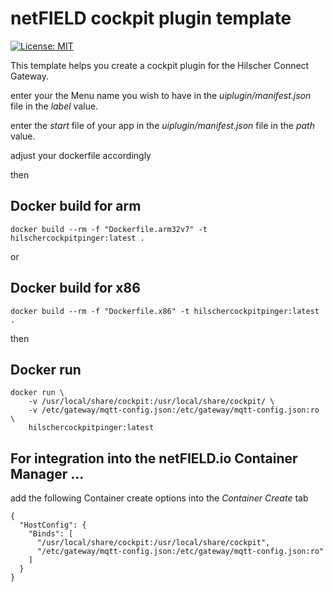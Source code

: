 # netFIELD cockpit plugin template

[![License: MIT](https://img.shields.io/badge/License-MIT-green.svg)](LICENSE)

This template helps you create a cockpit plugin for the Hilscher Connect Gateway.


enter your the Menu name you wish to have in the *uiplugin/manifest.json* file in the *label* value.

enter the *start* file of your app in the *uiplugin/manifest.json* file in the *path* value.


adjust your dockerfile accordingly


then

## Docker build for arm

```docker build --rm -f "Dockerfile.arm32v7" -t hilschercockpitpinger:latest .```

or

## Docker build for x86

```docker build --rm -f "Dockerfile.x86" -t hilschercockpitpinger:latest .```

then

## Docker run 
```
docker run \
    -v /usr/local/share/cockpit:/usr/local/share/cockpit/ \
    -v /etc/gateway/mqtt-config.json:/etc/gateway/mqtt-config.json:ro \
    hilschercockpitpinger:latest
```
## For integration into the netFIELD.io Container Manager ...

add the following Container create options into the *Container Create* tab

```
{
  "HostConfig": {
    "Binds": [
      "/usr/local/share/cockpit:/usr/local/share/cockpit",
      "/etc/gateway/mqtt-config.json:/etc/gateway/mqtt-config.json:ro"
    ]
  }
}
```
